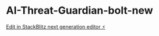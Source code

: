 # AI-Threat-Guardian-bolt-new

[Edit in StackBlitz next generation editor ⚡️](https://stackblitz.com/~/github.com/abisong/AI-Threat-Guardian-bolt-new)